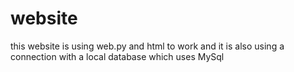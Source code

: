 # website
this website is using web.py and html to work and it is also using a connection with a local database which uses MySql
